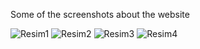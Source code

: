 Some of the screenshots about the website

![Resim1](https://github.com/Drnygtcrn/EndangeredPlantsDetectionnApp/assets/92376705/eb903979-a8b9-4c74-8dd4-f35e1a1d0ef1)
![Resim2](https://github.com/Drnygtcrn/EndangeredPlantsDetectionnApp/assets/92376705/57233715-6754-41a6-970a-17ea4708e34f)
![Resim3](https://github.com/Drnygtcrn/EndangeredPlantsDetectionnApp/assets/92376705/9ced4649-9328-4ee2-974a-676bbca16eb1)
![Resim4](https://github.com/Drnygtcrn/EndangeredPlantsDetectionnApp/assets/92376705/02d8e7ec-265c-44cb-bd37-078587234801)
